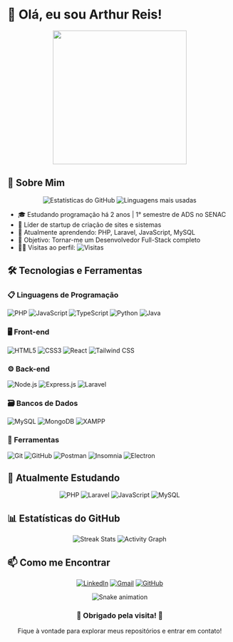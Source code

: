 # 👋 Olá, eu sou Arthur Reis! 



<div align="center">
  <img src="https://media.giphy.com/media/v1.Y2lkPTc5MGI3NjExcWJ2d2J5eWx6b3R3eWx0eWJ5d2Z0b2FqY2J6eGZ0dXJqZ3R0eW5xZyZlcD12MV9pbnRlcm5hbF9naWZfYnlfaWQmY3Q9Zw/qgQUggAC3Pfv687qPC/giphy.gif" width="300">
</div>

## 🚀 Sobre Mim

<div align="center">
  
  <img src="https://github-readme-stats.vercel.app/api?username=friarthur&show_icons=true&theme=tokyonight&hide_border=true" alt="Estatísticas do GitHub">
  
  <img src="https://github-readme-stats.vercel.app/api/top-langs/?username=friarthur&layout=compact&theme=tokyonight&hide_border=true" alt="Linguagens mais usadas">
  
</div>

- 🎓 Estudando programação há 2 anos | 1° semestre de ADS no SENAC
- 💼 Líder de startup de criação de sites e sistemas
- 🌱 Atualmente aprendendo: PHP, Laravel, JavaScript, MySQL
- 🎯 Objetivo: Tornar-me um Desenvolvedor Full-Stack completo
- 👨‍💻 Visitas ao perfil: <img src="https://visitor-badge.glitch.me/badge?page_id=friarthur.friarthur" alt="Visitas">

## 🛠️ Tecnologias e Ferramentas

### 📋 Linguagens de Programação
<img src="https://img.shields.io/badge/PHP-777BB4?style=for-the-badge&logo=php&logoColor=white" alt="PHP">
<img src="https://img.shields.io/badge/JavaScript-F7DF1E?style=for-the-badge&logo=javascript&logoColor=black" alt="JavaScript">
<img src="https://img.shields.io/badge/TypeScript-007ACC?style=for-the-badge&logo=typescript&logoColor=white" alt="TypeScript">
<img src="https://img.shields.io/badge/Python-3776AB?style=for-the-badge&logo=python&logoColor=white" alt="Python">
<img src="https://img.shields.io/badge/Java-ED8B00?style=for-the-badge&logo=java&logoColor=white" alt="Java">

### 🖥️ Front-end
<img src="https://img.shields.io/badge/HTML5-E34F26?style=for-the-badge&logo=html5&logoColor=white" alt="HTML5">
<img src="https://img.shields.io/badge/CSS3-1572B6?style=for-the-badge&logo=css3&logoColor=white" alt="CSS3">
<img src="https://img.shields.io/badge/React-20232A?style=for-the-badge&logo=react&logoColor=61DAFB" alt="React">
<img src="https://img.shields.io/badge/Tailwind_CSS-38B2AC?style=for-the-badge&logo=tailwind-css&logoColor=white" alt="Tailwind CSS">

### ⚙️ Back-end
<img src="https://img.shields.io/badge/Node.js-43853D?style=for-the-badge&logo=node.js&logoColor=white" alt="Node.js">
<img src="https://img.shields.io/badge/Express.js-404D59?style=for-the-badge&logo=express" alt="Express.js">
<img src="https://img.shields.io/badge/Laravel-FF2D20?style=for-the-badge&logo=laravel&logoColor=white" alt="Laravel">

### 🗃️ Bancos de Dados
<img src="https://img.shields.io/badge/MySQL-4479A1?style=for-the-badge&logo=mysql&logoColor=white" alt="MySQL">
<img src="https://img.shields.io/badge/MongoDB-47A248?style=for-the-badge&logo=mongodb&logoColor=white" alt="MongoDB">
<img src="https://img.shields.io/badge/XAMPP-FB7A24?style=for-the-badge&logo=xampp&logoColor=white" alt="XAMPP">

### 🔧 Ferramentas
<img src="https://img.shields.io/badge/Git-F05032?style=for-the-badge&logo=git&logoColor=white" alt="Git">
<img src="https://img.shields.io/badge/GitHub-181717?style=for-the-badge&logo=github&logoColor=white" alt="GitHub">
<img src="https://img.shields.io/badge/Postman-FF6C37?style=for-the-badge&logo=postman&logoColor=white" alt="Postman">
<img src="https://img.shields.io/badge/Insomnia-5849BE?style=for-the-badge&logo=insomnia&logoColor=white" alt="Insomnia">
<img src="https://img.shields.io/badge/Electron-47848F?style=for-the-badge&logo=electron&logoColor=white" alt="Electron">

## 🌱 Atualmente Estudando

<div align="center">
  
  <img src="https://img.shields.io/badge/PHP-777BB4?style=for-the-badge&logo=php&logoColor=white" alt="PHP">
  <img src="https://img.shields.io/badge/Laravel-FF2D20?style=for-the-badge&logo=laravel&logoColor=white" alt="Laravel">
  <img src="https://img.shields.io/badge/JavaScript-F7DF1E?style=for-the-badge&logo=javascript&logoColor=black" alt="JavaScript">
  <img src="https://img.shields.io/badge/MySQL-4479A1?style=for-the-badge&logo=mysql&logoColor=white" alt="MySQL">
  
</div>

## 📊 Estatísticas do GitHub

<div align="center">
  
  <img src="https://streak-stats.demolab.com?user=friarthur&theme=tokyonight&hide_border=true" alt="Streak Stats">
  
  <img src="https://github-readme-activity-graph.vercel.app/graph?username=friarthur&theme=tokyonight&hide_border=true&area=true" alt="Activity Graph">
  
</div>

## 📫 Como me Encontrar

<div align="center">
  
  <a href="https://www.linkedin.com/in/arthurreism/"><img src="https://img.shields.io/badge/LinkedIn-0077B5?style=for-the-badge&logo=linkedin&logoColor=white" alt="LinkedIn"></a>
  <a href="mailto:arthurfriburgo234@gmail.com"><img src="https://img.shields.io/badge/Gmail-D14836?style=for-the-badge&logo=gmail&logoColor=white" alt="Gmail"></a>
  <a href="https://github.com/friarthur"><img src="https://img.shields.io/badge/GitHub-181717?style=for-the-badge&logo=github&logoColor=white" alt="GitHub"></a>
  
</div>

<div align="center">
  <img src="https://raw.githubusercontent.com/friarthur/friarthur/output/github-contribution-grid-snake.svg" alt="Snake animation">
</div>

<div align="center">
  <h3>🎉 Obrigado pela visita! 🎉</h3>
  <p>Fique à vontade para explorar meus repositórios e entrar em contato!</p>
</div>
